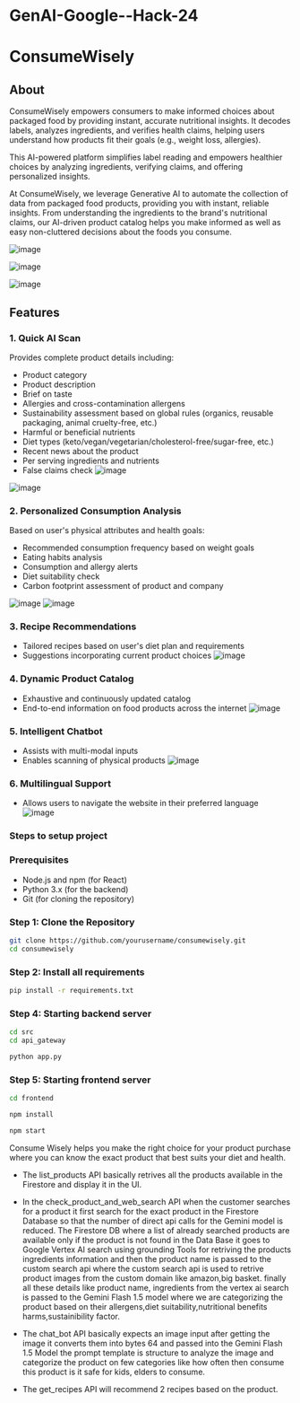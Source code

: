 # GenAI-Google--Hack-24
# ConsumeWisely

## About
ConsumeWisely empowers consumers to make informed choices about packaged food by providing instant, accurate nutritional insights. It decodes labels, analyzes ingredients, and verifies health claims, helping users understand how products fit their goals (e.g., weight loss, allergies).

This AI-powered platform simplifies label reading and empowers healthier choices by analyzing ingredients, verifying claims, and offering personalized insights.

At ConsumeWisely, we leverage Generative AI to automate the collection of data from packaged food products, providing you with instant, reliable insights. From understanding the ingredients to the brand's nutritional claims, our AI-driven product catalog helps you make informed as well as easy non-cluttered decisions about the foods you consume.

![image](https://github.com/user-attachments/assets/81189f3a-4573-4ac0-a991-b8f40ddf156e)

![image](https://github.com/user-attachments/assets/ca03bc73-3c6d-4cde-876d-0acf6208e859)

![image](https://github.com/user-attachments/assets/c15b9a63-47b7-4309-8d3d-889c3e19240b)


## Features

### 1. Quick AI Scan
Provides complete product details including:
- Product category
- Product description
- Brief on taste
- Allergies and cross-contamination allergens
- Sustainability assessment based on global rules (organics, reusable packaging, animal cruelty-free, etc.)
- Harmful or beneficial nutrients
- Diet types (keto/vegan/vegetarian/cholesterol-free/sugar-free, etc.)
- Recent news about the product
- Per serving ingredients and nutrients
- False claims check
![image](https://github.com/user-attachments/assets/99a95c62-8b4a-41a5-8eee-7acde62f2eba)

![image](https://github.com/user-attachments/assets/f90cc545-cd0e-466a-bdb7-0f8c550f6175)

### 2. Personalized Consumption Analysis
Based on user's physical attributes and health goals:
- Recommended consumption frequency based on weight goals
- Eating habits analysis
- Consumption and allergy alerts
- Diet suitability check
- Carbon footprint assessment of product and company
  
![image](https://github.com/user-attachments/assets/87cd3a21-6ce5-4928-bf9d-d6b65c028f26)
![image](https://github.com/user-attachments/assets/41200c92-f963-439f-bf31-c06d95ceca89)

### 3. Recipe Recommendations
- Tailored recipes based on user's diet plan and requirements
- Suggestions incorporating current product choices
![image](https://github.com/user-attachments/assets/ca505b54-d4a8-4472-8140-54ec4256450e)

### 4. Dynamic Product Catalog
- Exhaustive and continuously updated catalog
- End-to-end information on food products across the internet
![image](https://github.com/user-attachments/assets/969c8ac0-f678-4d23-bb57-26857d60e177)


### 5. Intelligent Chatbot
- Assists with multi-modal inputs
- Enables scanning of physical products
![image](https://github.com/user-attachments/assets/95bc74f8-501d-4af8-8f0b-0b7d9439fe02)

### 6. Multilingual Support
- Allows users to navigate the website in their preferred language
![image](https://github.com/user-attachments/assets/afeeea14-55a3-4c68-a2bd-a3d90e037965)

### Steps to setup project

### Prerequisites
- Node.js and npm (for React)
- Python 3.x (for the backend)
- Git (for cloning the repository)

### Step 1: Clone the Repository
```bash
git clone https://github.com/yourusername/consumewisely.git
cd consumewisely
```
### Step 2: Install all requirements
```bash
pip install -r requirements.txt
```

### Step 4: Starting backend server
```bash
cd src
cd api_gateway
```

```bash
python app.py
```
### Step 5: Starting frontend server
```bash
cd frontend
```
```bash
npm install
```
```bash
npm start
```
Consume Wisely helps you make the right choice for your product purchase where you can know the exact product that best suits your diet and health.

- The list_products API basically retrives all the products available in the Firestore and display it in the UI.
  
- In the check_product_and_web_search API when the customer searches for a product it first search for the exact product in the Firestore Database so that the number of direct api calls for the Gemini model is reduced. The Firestore DB where a list of already searched products are available only if the product is not found in the Data Base it goes to Google Vertex AI search using grounding Tools for retriving the products ingredients information and then the product name is passed to the custom search api where the custom search api is used to retrive product images from the custom domain like amazon,big basket. finally all these details like product name, ingredients from the vertex ai search is passed to the Gemini Flash 1.5 model where we are categorizing the product based on their allergens,diet suitability,nutritional benefits harms,sustainibility factor.

- The chat_bot API basically expects an image input after getting the image it converts them into bytes 64 and passed into the Gemini Flash 1.5 Model the prompt template is structure to analyze the image and categorize the product on few categories like how often then consume this product is it safe for kids, elders to consume.

- The get_recipes API will recommend 2 recipes based on the product.
